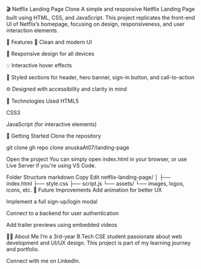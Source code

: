 🎬 Netflix Landing Page Clone
A simple and responsive Netflix Landing Page built using HTML, CSS, and JavaScript. This project replicates the front-end UI of Netflix’s homepage, focusing on design, responsiveness, and user interaction elements.

🌟 Features
🎨 Clean and modern UI

📱 Responsive design for all devices

💡 Interactive hover effects

🎥 Styled sections for header, hero banner, sign-in button, and call-to-action

🌐 Designed with accessibility and clarity in mind

🔧 Technologies Used
HTML5

CSS3

JavaScript (for interactive elements)



🚀 Getting Started
Clone the repository

git clone gh repo clone anuskaAt07/landing-page

Open the project
You can simply open index.html in your browser, or use Live Server if you're using VS Code.

Folder Structure
markdown
Copy
Edit
netflix-landing-page/
│
├── index.html
├── style.css
├── script.js
└── assets/
    └── images, logos, icons, etc.
📌 Future Improvements
Add animation for better UX

Implement a full sign-up/login modal

Connect to a backend for user authentication

Add trailer previews using embedded videos

🙋‍♀️ About Me
I’m a 3rd-year B.Tech CSE student passionate about web development and UI/UX design. This project is part of my learning journey and portfolio.

Connect with me on LinkedIn.
